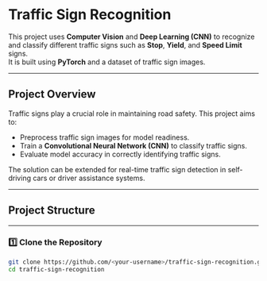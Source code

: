 # Traffic Sign Recognition

This project uses **Computer Vision** and **Deep Learning (CNN)** to recognize and classify different traffic signs such as **Stop**, **Yield**, and **Speed Limit** signs.  
It is built using **PyTorch** and a dataset of traffic sign images.

---

##  Project Overview
Traffic signs play a crucial role in maintaining road safety. This project aims to:
- Preprocess traffic sign images for model readiness.
- Train a **Convolutional Neural Network (CNN)** to classify traffic signs.
- Evaluate model accuracy in correctly identifying traffic signs.

The solution can be extended for real-time traffic sign detection in self-driving cars or driver assistance systems.

---

##  Project Structure

---

### 1️⃣ Clone the Repository
```bash
git clone https://github.com/<your-username>/traffic-sign-recognition.git
cd traffic-sign-recognition
